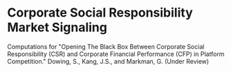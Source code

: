 Corporate Social Responsibility Market Signaling
======

Computations for "Opening The Black Box Between Corporate Social Responsibility (CSR) and Corporate Financial Performance (CFP) in Platform Competition." Dowing, S., Kang, J.S., and Markman, G. (Under Review)

